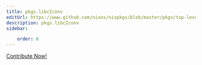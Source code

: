```yaml
---
title: pkgs.libcIconv
editUrl: https://www.github.com/nixos/nixpkgs/blob/master/pkgs/top-level/all-packages.nix#L23291C15
description: pkgs.libcIconv
sidebar:

    order: 8
---
```


<a href="https://www.github.com/nixos/nixpkgs/blob/master/pkgs/top-level/all-packages.nix#L23291C15">Contribute Now!</a>



